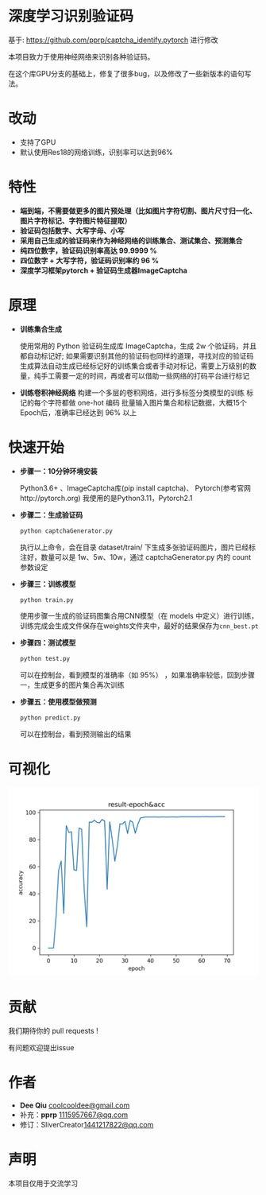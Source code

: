 # 深度学习识别验证码

基于: https://github.com/pprp/captcha_identify.pytorch 进行修改

本项目致力于使用神经网络来识别各种验证码。

在这个库GPU分支的基础上，修复了很多bug，以及修改了一些新版本的语句写法。

改动
===
- 支持了GPU
- 默认使用Res18的网络训练，识别率可以达到96%

特性
===
- __端到端，不需要做更多的图片预处理（比如图片字符切割、图片尺寸归一化、图片字符标记、字符图片特征提取）__
- __验证码包括数字、大写字母、小写__
- __采用自己生成的验证码来作为神经网络的训练集合、测试集合、预测集合__
- __纯四位数字，验证码识别率高达 99.9999 %__
- __四位数字 + 大写字符，验证码识别率约 96 %__
- __深度学习框架pytorch + 验证码生成器ImageCaptcha__


原理
===

- __训练集合生成__

    使用常用的 Python 验证码生成库 ImageCaptcha，生成 2w 个验证码，并且都自动标记好;
    如果需要识别其他的验证码也同样的道理，寻找对应的验证码生成算法自动生成已经标记好的训练集合或者手动对标记，需要上万级别的数量，纯手工需要一定的时间，再或者可以借助一些网络的打码平台进行标记

- __训练卷积神经网络__
    构建一个多层的卷积网络，进行多标签分类模型的训练
    标记的每个字符都做 one-hot 编码
    批量输入图片集合和标记数据，大概15个Epoch后，准确率已经达到 96% 以上



快速开始
====
- __步骤一：10分钟环境安装__

    Python3.6+ 、ImageCaptcha库(pip install captcha)、 Pytorch(参考官网http://pytorch.org)
    我使用的是Python3.11，Pytorch2.1

- __步骤二：生成验证码__
    ```bash
    python captchaGenerator.py
    ```
    执行以上命令，会在目录 dataset/train/ 下生成多张验证码图片，图片已经标注好，数量可以是 1w、5w、10w，通过 captchaGenerator.py 内的 count 参数设定
    
- __步骤三：训练模型__
    ```bash
    python train.py
    ```
    使用步骤一生成的验证码图集合用CNN模型（在 models 中定义）进行训练，训练完成会生成文件保存在weights文件夹中，最好的结果保存为`cnn_best.pt`

- __步骤四：测试模型__
    ```bash
    python test.py
    ```
    可以在控制台，看到模型的准确率（如 95%） ，如果准确率较低，回到步骤一，生成更多的图片集合再次训练

- __步骤五：使用模型做预测__
    ```bash
    python predict.py
    ```
    可以在控制台，看到预测输出的结果
    

可视化
===

![results-acc](results-acc.png)

贡献
===

我们期待你的 pull requests !

有问题欢迎提出issue

作者
===
* __Dee Qiu__ <coolcooldee@gmail.com>
* 补充：__pprp__ <1115957667@qq.com>
* 修订：SliverCreator<1441217822@qq.com>

声明
===
本项目仅用于交流学习

